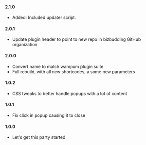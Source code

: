 #### 2.1.0
* Added: Included updater script.

#### 2.0.1
* Update plugin header to point to new repo in bizbudding GitHub organization

#### 2.0.0
* Convert name to match wampum plugin suite
* Full rebuild, with all new shortcodes, a some new parameters

#### 1.0.2
* CSS tweaks to better handle popups with a lot of content

#### 1.0.1
* Fix click in popup causing it to close

#### 1.0.0
* Let's get this party started
